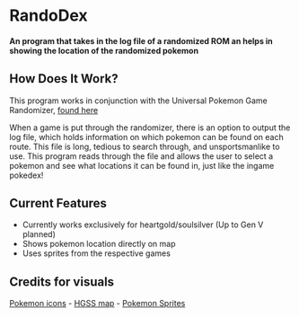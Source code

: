 # RandoDex 

#### An program that takes in the log file of a randomized ROM an helps in showing the location of the randomized pokemon 

## How Does It Work? 
This program works in conjunction with the Universal Pokemon Game Randomizer, [found here](https://pokehacks.dabomstew.com/randomizer/index.php)

When a game is put through the randomizer, there is an option to output the log file, which holds information on which pokemon can be found on each route. This file is long, tedious to search through, and unsportsmanlike to use. This program reads through the file and allows the user to select a pokemon and see what locations it can be found in, just like the ingame pokedex! 

## Current Features
* Currently works exclusively for heartgold/soulsilver (Up to Gen V planned)
* Shows pokemon location directly on map
* Uses sprites from the respective games

## Credits for visuals
[Pokemon icons](https://msikma.github.io/pokesprite/index.html) - [HGSS map](https://bulbapedia.bulbagarden.net/wiki/Mt._Silver) - [Pokemon Sprites](https://veekun.com/dex/downloads)

